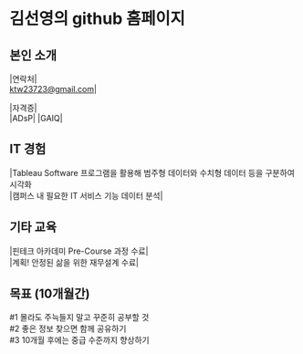 # 김선영의 github 홈페이지
## 본인 소개

|연락처| <br>
ktw23723@gmail.com|

|자격증| <br>
|ADsP|
|GAIQ|

## IT 경험
|Tableau Software 프로그램을 활용해 범주형 데이터와 수치형 데이터 등을 구분하여 시각화<br>
|캠퍼스 내 필요한 IT 서비스 기능 데이터 분석|

## 기타 교육 
|핀테크 아카데미 Pre-Course 과정 수료|  <br>
|계획! 안정된 삶을 위한 재무설계 수료| <br>

## 목표 (10개월간) 
#1 몰라도 주늑들지 말고 꾸준히 공부할 것 <br>
#2 좋은 정보 찾으면 함께 공유하기   <br>
#3 10개월 후에는 중급 수준까지 향상하기 <br>



